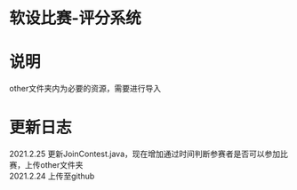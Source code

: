 # 软设比赛-评分系统  

# 说明  
other文件夹内为必要的资源，需要进行导入  

# 更新日志  
2021.2.25 更新JoinContest.java，现在增加通过时间判断参赛者是否可以参加比赛，上传other文件夹  
2021.2.24 上传至github  
